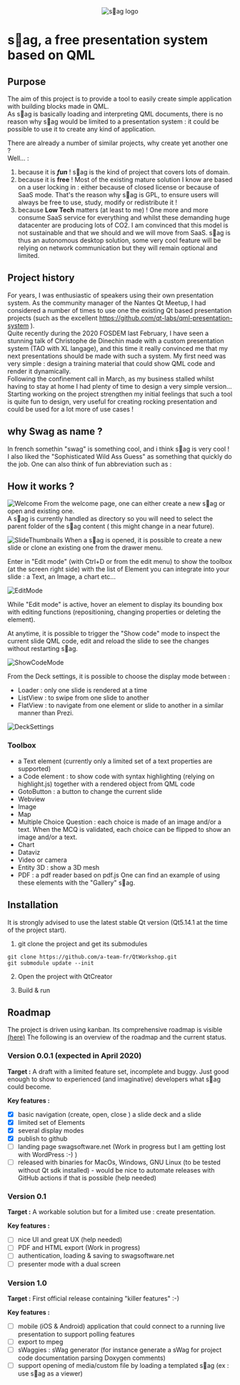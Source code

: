 <center><img src="https://user-images.githubusercontent.com/9682519/78081857-cd5c3800-73b1-11ea-9ba8-ae27ec8e4b5c.png" alt="s🤘ag logo" ></center>  

# s🤘ag, a **free** presentation system based on QML   

## Purpose
The aim of this project is to provide a tool to easily create simple application with building blocks made in QML.  
As s🤘ag is basically loading and interpreting QML documents, there is no reason why s🤘ag would be limited to a presentation system : it could be possible to use it to create any kind of application.

There are already a number of similar projects, why create yet another one ?  
Well... :
1. because it is ***fun*** ! s🤘ag is the kind of project that covers lots of domain.
1. because it is **free** ! Most of the existing mature solution I know are based on a user locking in : either because of closed license or because of SaaS mode. That's the reason why s🤘ag is GPL, to ensure users will always be free to use, study, modify or redistribute it !
1. because **Low Tech** matters (at least to me) ! One more and more consume SaaS service for everything and whilst these demanding huge datacenter are producing lots of CO2. I am convinced that this model is not sustainable and that we should and we will move from SaaS. s🤘ag is thus an autonomous desktop solution, some very cool feature will be relying on network communication but they will remain optional and limited.

## Project history ##
For years, I was enthusiastic of speakers using their own presentation system.
As the community manager of the Nantes Qt Meetup, I had considered a number of times to use one the existing Qt based presentation projects (such as the excellent https://github.com/qt-labs/qml-presentation-system ).  
Quite recently during the 2020 FOSDEM last February, I have seen a stunning talk of Christophe de Dinechin made with a custom presentation system (TAO with XL langage), and this time it really convinced me that my next presentations should be made with such a system. My first need was very simple : design a training material that could show QML code and render it dynamically.  
Following the confinement call in March, as my business stalled whilst having to stay at home I had plenty of time to design a very simple version...  
Starting working on the project strengthen my initial feelings that such a tool is quite fun to design, very useful for creating rocking presentation and could be used for a lot more of use cases !

## why Swag as name ? ##
In french somethin "swag" is something cool, and i think s🤘ag is very cool !
I also liked the "Sophisticated Wild Ass Guess" as something that quickly do the job.
One can also think of fun abbreviation such as :

## How it works ?
![Welcome](https://user-images.githubusercontent.com/9682519/78081693-70f91880-73b1-11ea-8cb0-c1d27468816b.png)
From the welcome page, one can either create a new s🤘ag or open and existing one.  
A s🤘ag is currently handled as directory so you will need to select the parent folder of the s🤘ag content ( this might change in a near future).

![SlideThumbnails](https://user-images.githubusercontent.com/9682519/78081707-7bb3ad80-73b1-11ea-9567-9df20ddebe70.png)
When a s🤘ag is opened, it is possible to create a new slide or clone an existing one from the drawer menu.  

Enter in "Edit mode" (with Ctrl+D or from the edit menu) to show the toolbox (at the screen right side) with the list of Element you can integrate into your slide : a Text, an Image, a chart etc...

![EditMode](https://user-images.githubusercontent.com/9682519/78046008-f01d2b00-7376-11ea-91a0-92c439ecee53.png)

While "Edit mode" is active, hover an element to display its bounding box with editing functions (repositioning, changing properties or deleting the element).

At anytime, it is possible to trigger the "Show code" mode to inspect the current slide QML code, edit and reload the slide to see the changes without restarting s🤘ag.

![ShowCodeMode](https://user-images.githubusercontent.com/9682519/78081715-82422500-73b1-11ea-88c0-dde9cd81a098.png)

From the Deck settings, it is possible to choose the display mode between :
* Loader : only one slide is rendered at a time
* ListView : to swipe from one slide to another
* FlatView : to navigate from one element or slide to another in a similar manner than Prezi.

![DeckSettings](https://user-images.githubusercontent.com/9682519/78081724-85d5ac00-73b1-11ea-8980-35b23d2e5e72.png)

### Toolbox
* a Text element (currently only a limited set of a text properties are supported)
* a Code element : to show code with syntax highlighting (relying on highlight.js) together with a rendered object from QML code
* GotoButton : a button to change the current slide
* Webview
* Image
* Map
* Multiple Choice Question : each choice is made of an image and/or a text. When the MCQ is validated, each choice can be flipped to show an image and/or a text.
* Chart
* Dataviz
* Video or camera
* Entity 3D : show a 3D mesh
* PDF : a pdf reader based on pdf.js
One can find an example of using these elements with the "Gallery" s🤘ag.

## Installation
It is strongly advised to use the latest stable Qt version (Qt5.14.1 at the time of the project start).

1. git clone the project and get its submodules
```
git clone https://github.com/a-team-fr/QtWorkshop.git
git submodule update --init
```

2. Open the project with QtCreator

3. Build & run

## Roadmap
The project is driven using kanban.
Its comprehensive roadmap is visible [(here)]( https://kanboard.a-team.fr/?controller=BoardViewController&action=readonly&token=c735ac4810eaf0cb8b1d34b76d0f9d91bb142c640e4682f5271861dc4d7d)
The following is an overview of the roadmap and the current status.

### Version 0.0.1 (expected in April 2020)
**Target :** A draft with a limited feature set, incomplete and buggy.
Just good enough to show to experienced (and imaginative) developers what s🤘ag could become.

**Key features :**
* [x] basic navigation (create, open, close ) a slide deck and a slide
* [x] limited set of Elements
* [x] several display modes
* [x] publish to github
* [ ] landing page swagsoftware.net (Work in progress but I am getting lost with WordPress :-) )
* [ ] released with binaries for MacOs, Windows, GNU Linux (to be tested without Qt sdk installed) - would be nice to automate releases with GitHub actions if that is possible (help needed)

### Version 0.1
**Target :**  A workable solution but for a limited use : create presentation.

**Key features :**
* [ ] nice UI and great UX (help needed)
* [ ] PDF and HTML export (Work in progress)
* [ ] authentication, loading & saving to swagsoftware.net
* [ ] presenter mode with a dual screen

### Version 1.0
**Target :**
First official release containing "killer features" :-)

**Key features :**
  * [ ] mobile (iOS & Android) application that could connect to a running live presentation to support polling features
  * [ ] export to mpeg
  * [ ] sWaggies : sWag generator (for instance generate a sWag for project code documentation parsing Doxygen comments)
  * [ ] support opening of media/custom file by loading a templated s🤘ag (ex : use s🤘ag as a viewer)
